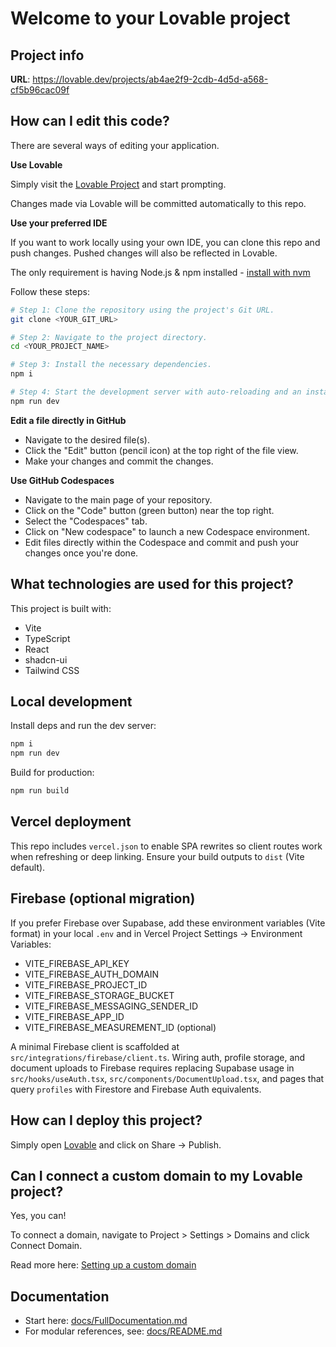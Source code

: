 # Welcome to your Lovable project

## Project info

**URL**: https://lovable.dev/projects/ab4ae2f9-2cdb-4d5d-a568-cf5b96cac09f

## How can I edit this code?

There are several ways of editing your application.

**Use Lovable**

Simply visit the [Lovable Project](https://lovable.dev/projects/ab4ae2f9-2cdb-4d5d-a568-cf5b96cac09f) and start prompting.

Changes made via Lovable will be committed automatically to this repo.

**Use your preferred IDE**

If you want to work locally using your own IDE, you can clone this repo and push changes. Pushed changes will also be reflected in Lovable.

The only requirement is having Node.js & npm installed - [install with nvm](https://github.com/nvm-sh/nvm#installing-and-updating)

Follow these steps:

```sh
# Step 1: Clone the repository using the project's Git URL.
git clone <YOUR_GIT_URL>

# Step 2: Navigate to the project directory.
cd <YOUR_PROJECT_NAME>

# Step 3: Install the necessary dependencies.
npm i

# Step 4: Start the development server with auto-reloading and an instant preview.
npm run dev
```

**Edit a file directly in GitHub**

- Navigate to the desired file(s).
- Click the "Edit" button (pencil icon) at the top right of the file view.
- Make your changes and commit the changes.

**Use GitHub Codespaces**

- Navigate to the main page of your repository.
- Click on the "Code" button (green button) near the top right.
- Select the "Codespaces" tab.
- Click on "New codespace" to launch a new Codespace environment.
- Edit files directly within the Codespace and commit and push your changes once you're done.

## What technologies are used for this project?

This project is built with:

- Vite
- TypeScript
- React
- shadcn-ui
- Tailwind CSS

## Local development

Install deps and run the dev server:

```bash
npm i
npm run dev
```

Build for production:

```bash
npm run build
```

## Vercel deployment

This repo includes `vercel.json` to enable SPA rewrites so client routes work when refreshing or deep linking. Ensure your build outputs to `dist` (Vite default).

## Firebase (optional migration)

If you prefer Firebase over Supabase, add these environment variables (Vite format) in your local `.env` and in Vercel Project Settings → Environment Variables:

- VITE_FIREBASE_API_KEY
- VITE_FIREBASE_AUTH_DOMAIN
- VITE_FIREBASE_PROJECT_ID
- VITE_FIREBASE_STORAGE_BUCKET
- VITE_FIREBASE_MESSAGING_SENDER_ID
- VITE_FIREBASE_APP_ID
- VITE_FIREBASE_MEASUREMENT_ID (optional)

A minimal Firebase client is scaffolded at `src/integrations/firebase/client.ts`. Wiring auth, profile storage, and document uploads to Firebase requires replacing Supabase usage in `src/hooks/useAuth.tsx`, `src/components/DocumentUpload.tsx`, and pages that query `profiles` with Firestore and Firebase Auth equivalents.

## How can I deploy this project?

Simply open [Lovable](https://lovable.dev/projects/ab4ae2f9-2cdb-4d5d-a568-cf5b96cac09f) and click on Share -> Publish.

## Can I connect a custom domain to my Lovable project?

Yes, you can!

To connect a domain, navigate to Project > Settings > Domains and click Connect Domain.

Read more here: [Setting up a custom domain](https://docs.lovable.dev/tips-tricks/custom-domain#step-by-step-guide)

## Documentation

- Start here: [docs/FullDocumentation.md](docs/FullDocumentation.md)
- For modular references, see: [docs/README.md](docs/README.md)
